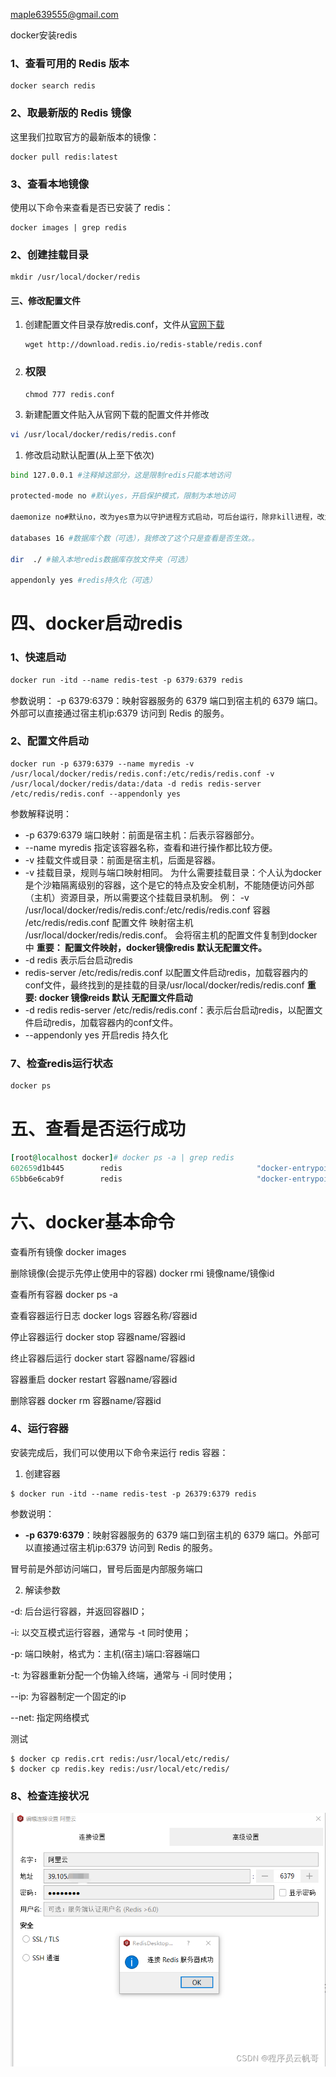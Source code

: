 maple639555@gmail.com

docker安装redis

### 1、查看可用的 Redis 版本

```shell
docker search redis
```

### 2、取最新版的 Redis 镜像

这里我们拉取官方的最新版本的镜像：

```shell
docker pull redis:latest
```

### 3、查看本地镜像

使用以下命令来查看是否已安装了 redis：

```shell
docker images | grep redis
```

### 2、创建挂载目录

```
mkdir /usr/local/docker/redis
```

#### 三、修改配置文件

1. 创建配置文件目录存放redis.conf，文件从[官网下载](http://download.redis.io/redis-stable/redis.conf)

   ```
   wget http://download.redis.io/redis-stable/redis.conf
   ```

2. ### 权限

   ```
   chmod 777 redis.conf
   ```

   

3. 新建配置文件贴入从官网下载的配置文件并修改

```bash
vi /usr/local/docker/redis/redis.conf
```

1. 修改启动默认配置(从上至下依次)

```bash
bind 127.0.0.1 #注释掉这部分，这是限制redis只能本地访问

protected-mode no #默认yes，开启保护模式，限制为本地访问

daemonize no#默认no，改为yes意为以守护进程方式启动，可后台运行，除非kill进程，改为yes会使配置文件方式启动redis失败

databases 16 #数据库个数（可选），我修改了这个只是查看是否生效。。

dir  ./ #输入本地redis数据库存放文件夹（可选）

appendonly yes #redis持久化（可选）
```

# 四、docker启动redis

### 1、快速启动

```css
docker run -itd --name redis-test -p 6379:6379 redis
```

参数说明：
 -p 6379:6379：映射容器服务的 6379 端口到宿主机的 6379 端口。外部可以直接通过宿主机ip:6379 访问到 Redis 的服务。

### 2、配置文件启动

```shell
docker run -p 6379:6379 --name myredis -v /usr/local/docker/redis/redis.conf:/etc/redis/redis.conf -v /usr/local/docker/redis/data:/data -d redis redis-server /etc/redis/redis.conf --appendonly yes
```

参数解释说明：

- -p 6379:6379 端口映射：前面是宿主机：后表示容器部分。
- --name myredis  指定该容器名称，查看和进行操作都比较方便。
- -v 挂载文件或目录：前面是宿主机，后面是容器。
- -v 挂载目录，规则与端口映射相同。
   为什么需要挂载目录：个人认为docker是个沙箱隔离级别的容器，这个是它的特点及安全机制，不能随便访问外部（主机）资源目录，所以需要这个挂载目录机制。
   例： -v /usr/local/docker/redis/redis.conf:/etc/redis/redis.conf  容器 /etc/redis/redis.conf 配置文件 映射宿主机 /usr/local/docker/redis/redis.conf。  会将宿主机的配置文件复制到docker中
   **重要： 配置文件映射，docker镜像redis 默认无配置文件。**
- -d redis 表示后台启动redis
- redis-server /etc/redis/redis.conf  以配置文件启动redis，加载容器内的conf文件，最终找到的是挂载的目录/usr/local/docker/redis/redis.conf
   **重要:  docker 镜像reids 默认 无配置文件启动**
- -d redis redis-server /etc/redis/redis.conf：表示后台启动redis，以配置文件启动redis，加载容器内的conf文件。
- --appendonly yes  开启redis 持久化



### 7、检查redis运行状态

```bash
docker ps
```

# 五、查看是否运行成功



```ruby
[root@localhost docker]# docker ps -a | grep redis
602659d1b445        redis                              "docker-entrypoint.s…"   54 minutes ago      Up 54 minutes                  0.0.0.0:6379->6379/tcp   modest_ramanujan
65bb6e6cab9f        redis                              "docker-entrypoint.s…"   About an hour ago   Exited (0) About an hour ago                            myredis
```

# 六、docker基本命令

查看所有镜像 docker images

删除镜像(会提示先停止使用中的容器) docker rmi  镜像name/镜像id

查看所有容器 docker ps -a

查看容器运行日志 docker logs 容器名称/容器id

停止容器运行 docker stop 容器name/容器id

终止容器后运行 docker start 容器name/容器id

容器重启 docker restart 容器name/容器id

删除容器 docker rm 容器name/容器id

### 4、运行容器

安装完成后，我们可以使用以下命令来运行 redis 容器：

1. 创建容器

```shell
$ docker run -itd --name redis-test -p 26379:6379 redis
```

参数说明：

- **-p 6379:6379**：映射容器服务的 6379 端口到宿主机的 6379 端口。外部可以直接通过宿主机ip:6379 访问到 Redis 的服务。

冒号前是外部访问端口，冒号后面是内部服务端口

2. 解读参数

-d: 后台运行容器，并返回容器ID；

-i: 以交互模式运行容器，通常与 -t 同时使用；

-p: 端口映射，格式为：主机(宿主)端口:容器端口

-t: 为容器重新分配一个伪输入终端，通常与 -i 同时使用；

--ip: 为容器制定一个固定的ip

--net: 指定网络模式

测试

```
$ docker cp redis.crt redis:/usr/local/etc/redis/
$ docker cp redis.key redis:/usr/local/etc/redis/
```

### 8、检查连接状况

![img](./docker安装Redis支持tls.assets/1200.png)
